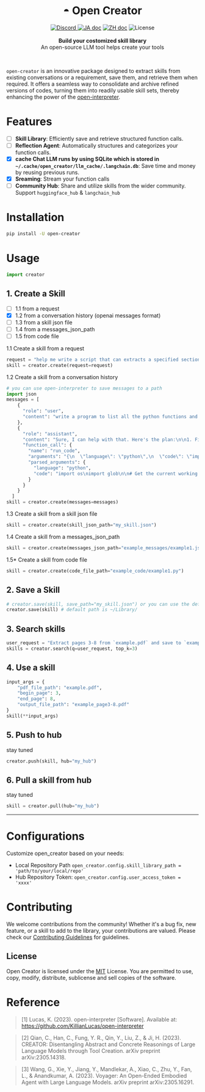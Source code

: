 <h1 align="center">◓ Open Creator</h1>

<p align="center">
    <a href="https://discord.gg/mMszyg2j">
        <img alt="Discord" src="https://img.shields.io/discord/1146610656779440188?logo=discord&style=flat&logoColor=white"/>
    </a>
    <a href="README_JA.md"><img src="https://img.shields.io/badge/ドキュメント-日本語-white.svg" alt="JA doc"/></a>
    <a href="README_ZH.md"><img src="https://img.shields.io/badge/文档-中文版-white.svg" alt="ZH doc"/></a>
    <img src="https://img.shields.io/static/v1?label=license&message=MIT&color=white&style=flat" alt="License"/>
    <br><br>
    <b>Build your costomized skill library</b><br>
    An open-source LLM tool helps create your tools<br>
</p>

<br>

`open-creator` is an innovative package designed to extract skills from existing conversations or a requirement, save them, and retrieve them when required. It offers a seamless way to consolidate and archive refined versions of codes, turning them into readily usable skill sets, thereby enhancing the power of the [open-interpreter](https://github.com/KillianLucas/open-interpreter).

# Features
- [ ] **Skill Library**: Efficiently save and retrieve structured function calls.
- [ ] **Reflection Agent**: Automatically structures and categorizes your function calls.
- [x] **cache Chat LLM runs by using SQLite which is stored in `~/.cache/open_creator/llm_cache/.langchain.db`**: Save time and money by reusing previous runs.
- [x] **Sreaming**: Stream your function calls
- [ ] **Community Hub**: Share and utilize skills from the wider community. Support `huggingface_hub` & `langchain_hub`

# Installation
```bash
pip install -U open-creator
```

# Usage
```python
import creator
```
## 1. Create a Skill
- [ ] 1.1 from a request
- [x] 1.2 from a conversation history (openai messages format)
- [ ] 1.3 from a skill json file
- [ ] 1.4 from a messages_json_path
- [ ] 1.5 from code file

1.1 Create a skill from a request
```python
request = "help me write a script that can extracts a specified section from a PDF file and saves it as a new PDF"
skill = creator.create(request=request)
```

1.2 Create a skill from a conversation history
```python
# you can use open-interpreter to save messages to a path
import json
messages = [
    {
      "role": "user",
      "content": "write a program to list all the python functions and their docstrings in a directory"
    },
    {
      "role": "assistant",
      "content": "Sure, I can help with that. Here's the plan:\n\n1. First, we need to get a list of all Python files in the specified directory. We can do this by using the `os` and `glob` modules in Python.\n2. Then, for each Python file, we will parse the file to find all function definitions. We can do this by using the `ast` module in Python, which can parse Python source code into an abstract syntax tree (AST).\n3. For each function definition, we will extract the function's name and its docstring. The `ast` module can also help us with this.\n4. Finally, we will print out the function names and their docstrings.\n\nLet's start with step 1: getting a list of all Python files in the specified directory.",
      "function_call": {
        "name": "run_code",
        "arguments": "{\n  \"language\": \"python\",\n  \"code\": \"import os\\nimport glob\\n\\n# Get the current working directory\\ncwd = os.getcwd()\\n\\n# Get a list of all Python files in the directory\\npython_files = glob.glob(os.path.join(cwd, '*.py'))\\n\\npython_files\"\n}",
        "parsed_arguments": {
          "language": "python",
          "code": "import os\nimport glob\n\n# Get the current working directory\ncwd = os.getcwd()\n\n# Get a list of all Python files in the directory\npython_files = glob.glob(os.path.join(cwd, '*.py'))\n\npython_files"
        }
      }
    }
  ]
skill = creator.create(messages=messages)
```

1.3 Create a skill from a skill json file
```python
skill = creator.create(skill_json_path="my_skill.json")
```

1.4 Create a skill from a messages_json_path
```python
skill = creator.create(messages_json_path="example_messages/example1.json")
```

1.5* Create a skill from code file
```python
skill = creator.create(code_file_path="example_code/example1.py")
```

## 2. Save a Skill
```python
# creator.save(skill, save_path="my_skill.json") or you can use the default path
creator.save(skill) # default path is ~/Library/
```

## 3. Search skills
```python
user_request = "Extract pages 3-8 from `example.pdf` and save to `example_page3-8.pdf`"
skills = creator.search(q=user_request, top_k=3)
```

## 4. Use a skill
```python
input_args = {
    "pdf_file_path": "example.pdf",
    "begin_page": 3,
    "end_page": 8,
    "output_file_path": "example_page3-8.pdf"
}
skill(**input_args)
```

## 5. Push to hub
stay tuned
```python
creator.push(skill, hub="my_hub")
```

## 6. Pull a skill from hub
stay tuned
```python
skill = creator.pull(hub="my_hub")
```
---

# Configurations
Customize open_creator based on your needs:

- Local Repository Path `open_creator.config.skill_library_path = 'path/to/your/local/repo'`
- Hub Repository Token: `open_creator.config.user_access_token = 'xxxx'`

# Contributing
We welcome contributions from the community! Whether it's a bug fix, new feature, or a skill to add to the library, your contributions are valued. Please check our [Contributing Guidelines](./CONTRIBUTING.md) for guidelines.

## License

Open Creator is licensed under the [MIT](./LICENSE) License. You are permitted to use, copy, modify, distribute, sublicense and sell copies of the software.
<br>


# Reference
> [1] Lucas, K. (2023). open-interpreter [Software]. Available at: https://github.com/KillianLucas/open-interpreter

> [2] Qian, C., Han, C., Fung, Y. R., Qin, Y., Liu, Z., & Ji, H. (2023). CREATOR: Disentangling Abstract and Concrete Reasonings of Large Language Models through Tool Creation. arXiv preprint arXiv:2305.14318.

> [3] Wang, G., Xie, Y., Jiang, Y., Mandlekar, A., Xiao, C., Zhu, Y., Fan, L., & Anandkumar, A. (2023). Voyager: An Open-Ended Embodied Agent with Large Language Models. arXiv preprint arXiv:2305.16291.

